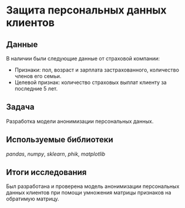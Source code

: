 # Защита персональных данных клиентов


## Данные

В наличии были следующие данные от страховой компании:
- Признаки: пол, возраст и зарплата застрахованного, количество членов его семьи.
- Целевой признак: количество страховых выплат клиенту за последние 5 лет.

## Задача

Разработка модели анонимизации персональных данных.

## Используемые библиотеки
*pandas*, *numpy*, *sklearn*, *phik*, *matplotlib*

## Итоги исследования

Был разработана и проверена модель анонимизации персональных данных клиентов при помощи умножения матрицы признаков на обратимую матрицу.